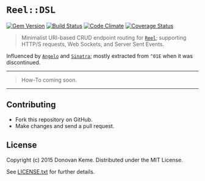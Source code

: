 # `Reel::DSL`
[![Gem Version](https://badge.fury.io/rb/reel-dsl.svg)](http://rubygems.org/gems/reel-dsl)
[![Build Status](https://secure.travis-ci.org/celluloid/reel-dsl.svg?branch=master)](http://travis-ci.org/celluloid/reel-dsl)
[![Code Climate](https://codeclimate.com/github/celluloid/reel-dsl.svg)](https://codeclimate.com/github/celluloid/reel-dsl)
[![Coverage Status](https://coveralls.io/repos/celluloid/reel-dsl/badge.svg?branch=master)](https://coveralls.io/r/celluloid/reel-dsl)

> Minimalist URI-based CRUD endpoint routing for [`Reel`][reel]; supporting HTTP/S requests, Web Sockets, and Server Sent Events.

Influenced by [`Angelo`][angelo] and [`Sinatra`][sinatra]; mostly extracted from `^01E` when it was discontinued.

[reel]: https://github.com/celluloid/reel
[angelo]: https://github.com/kenichi/angelo
[sinatra]: https://github.com/sinatra/sinatra

---

> How-To coming soon.

---

## Contributing

* Fork this repository on GitHub.
* Make changes and send a pull request.

## License

Copyright (c) 2015 Donovan Keme. Distributed under the MIT License.

See [LICENSE.txt](https://github.com/celluloid/reel-dsl/blob/master/LICENSE.txt) for further details.
